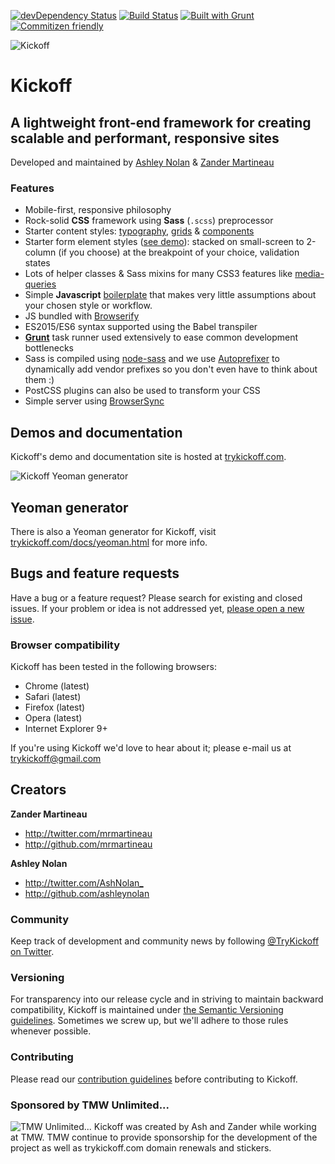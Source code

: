 [![devDependency Status](https://david-dm.org/trykickoff/kickoff/dev-status.png)](https://david-dm.org/trykickoff/kickoff#info=devDependencies) [![Build Status](https://travis-ci.org/TryKickoff/kickoff.svg?branch=master)](https://travis-ci.org/trykickoff/kickoff) [![Built with Grunt](https://cdn.gruntjs.com/builtwith.png)](http://gruntjs.com/) [![Commitizen friendly](https://img.shields.io/badge/commitizen-friendly-brightgreen.svg)](http://commitizen.github.io/cz-cli/)

![Kickoff](http://i61.tinypic.com/1zyitqe.png)
# Kickoff
## A lightweight front-end framework for creating scalable and performant, responsive sites

Developed and maintained by [Ashley Nolan](https://github.com/ashleynolan) & [Zander Martineau](https://github.com/mrmartineau)

### Features
* Mobile-first, responsive philosophy
* Rock-solid **CSS** framework using **Sass** (`.scss`) preprocessor
 * Starter content styles: [typography](http://trykickoff.com/demos/typography.html), [grids](http://trykickoff.com/demos/grids.html) & [components](http://trykickoff.com/demos/components.html)
 * Starter form element styles ([see demo](http://trykickoff.com/demos/forms.html)): stacked on small-screen to 2-column (if you choose) at the breakpoint of your choice, validation states
 * Lots of helper classes & Sass mixins for many CSS3 features like [media-queries](https://github.com/TryKickoff/kickoff/blob/master/assets/src/scss/mixins/_responsive.scss)
* Simple **Javascript** [boilerplate](https://github.com/TryKickoff/kickoff/blob/master/assets/src/js/script.js) that makes very little assumptions about your chosen style or workflow.
 * JS bundled with [Browserify](http://browserify.org)
 * ES2015/ES6 syntax supported using the Babel transpiler
* **[Grunt](http://gruntjs.com)** task runner used extensively to ease common development bottlenecks
 * Sass is compiled using [node-sass](https://github.com/sass/node-sass) and we use [Autoprefixer](https://github.com/postcss/autoprefixer) to dynamically add vendor prefixes so you don't even have to think about them :)
 * PostCSS plugins can also be used to transform your CSS
* Simple server using [BrowserSync](http://browsersync.io)

## Demos and documentation
Kickoff's demo and documentation site is hosted at [trykickoff.com](http://trykickoff.com/).

![Kickoff Yeoman generator](http://i.imgur.com/rWftxao.png?1)
## Yeoman generator
There is also a Yeoman generator for Kickoff, visit [trykickoff.com/docs/yeoman.html](http://trykickoff.com/docs/yeoman.html) for more info.

## Bugs and feature requests
Have a bug or a feature request? Please search for existing and closed issues. If your problem or idea is not addressed yet, [please open a new issue](https://github.com/trykickoff/kickoff/issues/new).

### Browser compatibility
Kickoff has been tested in the following browsers:
- Chrome (latest)
- Safari (latest)
- Firefox (latest)
- Opera (latest)
- Internet Explorer 9+

If you're using Kickoff we'd love to hear about it; please e-mail us at trykickoff@gmail.com

## Creators

**Zander Martineau**

- <http://twitter.com/mrmartineau>
- <http://github.com/mrmartineau>

**Ashley Nolan**

- <http://twitter.com/AshNolan_>
- <http://github.com/ashleynolan>

### Community

Keep track of development and community news by following [@TryKickoff on Twitter](http://twitter.com/TryKickoff).

### Versioning

For transparency into our release cycle and in striving to maintain backward compatibility, Kickoff is maintained under [the Semantic Versioning guidelines](http://semver.org/). Sometimes we screw up, but we'll adhere to those rules whenever possible.

### Contributing
Please read our [contribution guidelines](CONTRIBUTING.md) before contributing to Kickoff.

### Sponsored by TMW Unlimited...
![TMW Unlimited...](http://i.imgur.com/KIUIgi8.png)
Kickoff was created by Ash and Zander while working at TMW. TMW continue to provide sponsorship for the development of the project as well as trykickoff.com domain renewals and stickers.


